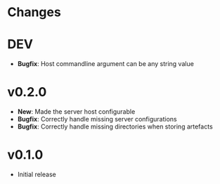 # Changes

# DEV

* **Bugfix**: Host commandline argument can be any string value

# v0.2.0

* **New**: Made the server host configurable
* **Bugfix**: Correctly handle missing server configurations
* **Bugfix**: Correctly handle missing directories when storing artefacts

# v0.1.0

* Initial release
